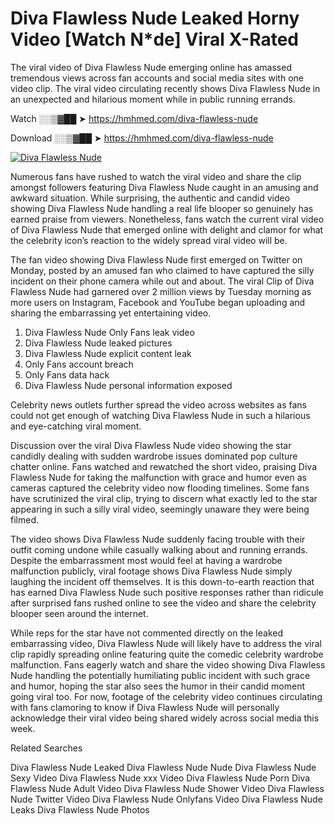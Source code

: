 ﻿# Diva Flawless Nude Leaked Horny Video [Watch N*de] Viral X-Rated

The viral video of ﻿Diva Flawless Nude emerging online has amassed tremendous views across fan accounts and social media sites with one video clip. The viral video circulating recently shows ﻿Diva Flawless Nude in an unexpected and hilarious moment while in public running errands. 

Watch ░░▒▓██ ➤ https://hmhmed.com/diva-flawless-nude

Download ░░▒▓██ ➤ https://hmhmed.com/diva-flawless-nude

[![Diva Flawless Nude](https://i.imgur.com/dJHk4Zq.gif)](https://hmhmed.com/diva-flawless-nude)

Numerous fans have rushed to watch the viral video and share the clip amongst followers featuring ﻿Diva Flawless Nude caught in an amusing and awkward situation. While surprising, the authentic and candid video showing ﻿Diva Flawless Nude handling a real life blooper so genuinely has earned praise from viewers. Nonetheless, fans watch the current viral video of ﻿Diva Flawless Nude that emerged online with delight and clamor for what the celebrity icon’s reaction to the widely spread viral video will be.

The fan video showing ﻿Diva Flawless Nude first emerged on Twitter on Monday, posted by an amused fan who claimed to have captured the silly incident on their phone camera while out and about. The viral Clip of ﻿Diva Flawless Nude had garnered over 2 million views by Tuesday morning as more users on Instagram, Facebook and YouTube began uploading and sharing the embarrassing yet entertaining video. 

1. ﻿Diva Flawless Nude Only Fans leak video
2. ﻿Diva Flawless Nude leaked pictures
3. ﻿Diva Flawless Nude explicit content leak
4. Only Fans account breach
5. Only Fans data hack
6. ﻿Diva Flawless Nude personal information exposed

Celebrity news outlets further spread the video across websites as fans could not get enough of watching ﻿Diva Flawless Nude in such a hilarious and eye-catching viral moment. 

Discussion over the viral ﻿Diva Flawless Nude video showing the star candidly dealing with sudden wardrobe issues dominated pop culture chatter online. Fans watched and rewatched the short video, praising ﻿Diva Flawless Nude for taking the malfunction with grace and humor even as cameras captured the celebrity video now flooding timelines. Some fans have scrutinized the viral clip, trying to discern what exactly led to the star appearing in such a silly viral video, seemingly unaware they were being filmed.

The video shows ﻿Diva Flawless Nude suddenly facing trouble with their outfit coming undone while casually walking about and running errands. Despite the embarrassment most would feel at having a wardrobe malfunction publicly, viral footage shows ﻿Diva Flawless Nude simply laughing the incident off themselves. It is this down-to-earth reaction that has earned ﻿Diva Flawless Nude such positive responses rather than ridicule after surprised fans rushed online to see the video and share the celebrity blooper seen around the internet.  

While reps for the star have not commented directly on the leaked embarrassing video, ﻿Diva Flawless Nude will likely have to address the viral clip rapidly spreading online featuring quite the comedic celebrity wardrobe malfunction. Fans eagerly watch and share the video showing ﻿Diva Flawless Nude handling the potentially humiliating public incident with such grace and humor, hoping the star also sees the humor in their candid moment going viral too. For now, footage of the celebrity video continues circulating with fans clamoring to know if ﻿Diva Flawless Nude will personally acknowledge their viral video being shared widely across social media this week.

Related Searches

﻿Diva Flawless Nude Leaked
﻿Diva Flawless Nude Nude
﻿Diva Flawless Nude Sexy Video
﻿Diva Flawless Nude xxx Video
﻿Diva Flawless Nude Porn
﻿Diva Flawless Nude Adult Video
﻿Diva Flawless Nude Shower Video
﻿Diva Flawless Nude Twitter Video
﻿Diva Flawless Nude Onlyfans Video
﻿Diva Flawless Nude Leaks
﻿Diva Flawless Nude Photos